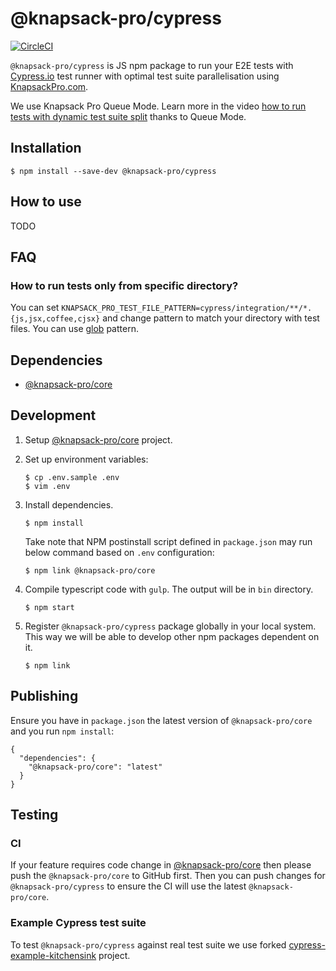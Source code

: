 # @knapsack-pro/cypress

[![CircleCI](https://circleci.com/gh/KnapsackPro/knapsack-pro-cypress.svg?style=svg)](https://circleci.com/gh/KnapsackPro/knapsack-pro-cypress)

`@knapsack-pro/cypress` is JS npm package to run your E2E tests with [Cypress.io](https://www.cypress.io) test runner with optimal test suite parallelisation using [KnapsackPro.com](https://knapsackpro.com).

We use Knapsack Pro Queue Mode. Learn more in the video [how to run tests with dynamic test suite split](https://youtu.be/hUEB1XDKEFY) thanks to Queue Mode.

## Installation

```
$ npm install --save-dev @knapsack-pro/cypress
```

## How to use

TODO

## FAQ

### How to run tests only from specific directory?

You can set `KNAPSACK_PRO_TEST_FILE_PATTERN=cypress/integration/**/*.{js,jsx,coffee,cjsx}` and change pattern to match your directory with test files. You can use [glob](https://github.com/isaacs/node-glob) pattern.

## Dependencies

* [@knapsack-pro/core](https://github.com/KnapsackPro/knapsack-pro-core-js)

## Development

1. Setup [@knapsack-pro/core](https://github.com/KnapsackPro/knapsack-pro-core-js) project.

2. Set up environment variables:

    ```
    $ cp .env.sample .env
    $ vim .env
    ```

3. Install dependencies.

    ```
    $ npm install
    ```

    Take note that NPM postinstall script defined in `package.json` may run below command based on `.env` configuration:

    ```
    $ npm link @knapsack-pro/core
    ```

4. Compile typescript code with `gulp`. The output will be in `bin` directory.

    ```
    $ npm start
    ```

5. Register `@knapsack-pro/cypress` package globally in your local system. This way we will be able to develop other npm packages dependent on it.

    ```
    $ npm link
    ```

## Publishing

Ensure you have in `package.json` the latest version of `@knapsack-pro/core` and you run `npm install`:

```
{
  "dependencies": {
    "@knapsack-pro/core": "latest"
  }
}
```

## Testing

### CI

If your feature requires code change in [@knapsack-pro/core](https://github.com/KnapsackPro/knapsack-pro-core-js) then please push the `@knapsack-pro/core` to GitHub first. Then you can push changes for `@knapsack-pro/cypress` to ensure the CI will use the latest `@knapsack-pro/core`.

### Example Cypress test suite

To test `@knapsack-pro/cypress` against real test suite we use forked [cypress-example-kitchensink](https://github.com/KnapsackPro/cypress-example-kitchensink/blob/knapsack-pro/README.knapsack-pro.md) project.
